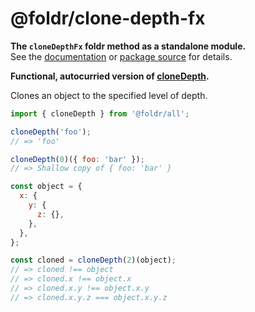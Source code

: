 # @foldr/clone-depth-fx

**The `cloneDepthFx` foldr method as a standalone module.**    
See the [documentation](http://foldr.com/0.0.0/clone-depth-fx) or [package source](https:/github.com/CloudVessel/foldr/blob/master/packages/categories/clone-depth-fx/src/index.js) for details.

**Functional, autocurried version of [cloneDepth](#clone-depth).**

Clones an object to the specified level of depth.

```js
import { cloneDepth } from '@foldr/all';

cloneDepth('foo');
// => 'foo'

cloneDepth(0)({ foo: 'bar' });
// => Shallow copy of { foo: 'bar' }

const object = {
  x: {
    y: {
      z: {},
    },
  },
};

const cloned = cloneDepth(2)(object);
// => cloned !== object
// => cloned.x !== object.x
// => cloned.x.y !== object.x.y
// => cloned.x.y.z === object.x.y.z
```
